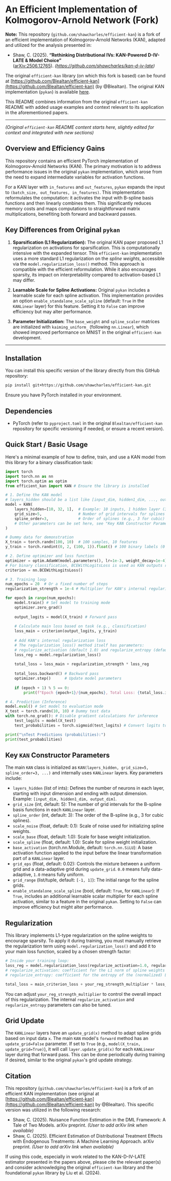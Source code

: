 # An Efficient Implementation of Kolmogorov-Arnold Network (Fork)

**Note:** This repository (`github.com/shawcharles/efficient-kan`) is a fork of an efficient implementation of Kolmogorov-Arnold Networks (KAN), adapted and utilized for the analysis presented in:

*   Shaw, C. (2025). **“Rethinking Distributional IVs: KAN-Powered D-IV-LATE & Model Choice”**  
([arXiv:2506.12765](https://arxiv.org/abs/2506.12765)). *(https://github.com/shawcharles/kan-d-iv-late)*

The original `efficient-kan` library (on which this fork is based) can be found at [https://github.com/Blealtan/efficient-kan](https://github.com/Blealtan/efficient-kan) (by @Blealtan). The original KAN implementation (`pykan`) is available [here](https://github.com/KindXiaoming/pykan).

This README combines information from the original `efficient-kan` README with added usage examples and context relevant to its application in the aforementioned papers.

---

*(Original `efficient-kan` README content starts here, slightly edited for context and integrated with new sections)*

## Overview and Efficiency Gains

This repository contains an efficient PyTorch implementation of Kolmogorov-Arnold Networks (KAN). The primary motivation is to address performance issues in the original `pykan` implementation, which arose from the need to expand intermediate variables for activation functions.

For a KAN layer with `in_features` and `out_features`, `pykan` expands the input to `(batch_size, out_features, in_features)`. This implementation reformulates the computation: it activates the input with B-spline basis functions and then linearly combines them. This significantly reduces memory costs and maps computations to straightforward matrix multiplications, benefiting both forward and backward passes.

## Key Differences from Original `pykan`

1.  **Sparsification (L1 Regularization):**
    The original KAN paper proposed L1 regularization on activations for sparsification. This is computationally intensive with the expanded tensor. This `efficient-kan` implementation uses a more standard L1 regularization on the *spline weights*, accessible via the `model.regularization_loss()` method. This approach is compatible with the efficient reformulation. While it also encourages sparsity, its impact on interpretability compared to activation-based L1 may differ.

2.  **Learnable Scale for Spline Activations:**
    Original `pykan` includes a learnable scale for each spline activation. This implementation provides an option `enable_standalone_scale_spline` (default: `True` in the `KANLinear` layer) for this feature. Setting it to `False` can improve efficiency but may alter performance.

3.  **Parameter Initialization:**
    The `base_weight` and `spline_scaler` matrices are initialized with `kaiming_uniform_` (following `nn.Linear`), which showed improved performance on MNIST in the original `efficient-kan` development.

---

## Installation

You can install this specific version of the library directly from this GitHub repository:

```bash
pip install git+https://github.com/shawcharles/efficient-kan.git
```
Ensure you have PyTorch installed in your environment.

## Dependencies
-   PyTorch (refer to `pyproject.toml` in the original `Blealtan/efficient-kan` repository for specific versioning if needed, or ensure a recent version).

## Quick Start / Basic Usage

Here's a minimal example of how to define, train, and use a KAN model from this library for a binary classification task:

```python
import torch
import torch.nn as nn
import torch.optim as optim
from efficient_kan import KAN # Ensure the library is installed

# 1. Define the KAN model
# layers_hidden should be a list like [input_dim, hidden1_dim, ..., output_dim]
model = KAN(
    layers_hidden=[10, 32, 1],  # Example: 10 inputs, 1 hidden layer (32 neurons), 1 output
    grid_size=5,                # Number of grid intervals for splines
    spline_order=3,             # Order of splines (e.g., 3 for cubic)
    # Other parameters can be set here, see "Key KAN Constructor Parameters"
)

# Dummy data for demonstration
X_train = torch.randn(100, 10)  # 100 samples, 10 features
y_train = torch.randint(0, 2, (100, 1)).float() # 100 binary labels (0 or 1)

# 2. Define optimizer and loss function
optimizer = optim.AdamW(model.parameters(), lr=1e-3, weight_decay=1e-4)
# For binary classification, BCEWithLogitsLoss is used as KAN outputs raw logits
criterion = nn.BCEWithLogitsLoss() 

# 3. Training loop
num_epochs = 20  # Or a fixed number of steps
regularization_strength = 1e-4 # Multiplier for KAN's internal regularization term

for epoch in range(num_epochs):
    model.train() # Set model to training mode
    optimizer.zero_grad()
    
    output_logits = model(X_train) # Forward pass
    
    # Calculate main loss based on task (e.g., classification)
    loss_main = criterion(output_logits, y_train)
    
    # Add KAN's internal regularization loss
    # The regularization_loss() method itself has parameters:
    # regularize_activation (default 1.0) and regularize_entropy (default 1.0)
    loss_reg = model.regularization_loss() 
    
    total_loss = loss_main + regularization_strength * loss_reg
    
    total_loss.backward() # Backward pass
    optimizer.step()      # Update model parameters
    
    if (epoch + 1) % 5 == 0:
        print(f"Epoch {epoch+1}/{num_epochs}, Total Loss: {total_loss.item():.4f}, Criterion Loss: {loss_main.item():.4f}, Regularization Loss: {loss_reg.item():.4f}")

# 4. Prediction (Inference)
model.eval() # Set model to evaluation mode
X_test = torch.randn(10, 10) # Dummy test data
with torch.no_grad(): # Disable gradient calculations for inference
    test_logits = model(X_test)
    test_probabilities = torch.sigmoid(test_logits) # Convert logits to probabilities for binary classification

print("\nTest Predictions (probabilities):")
print(test_probabilities)
```

## Key `KAN` Constructor Parameters

The main `KAN` class is initialized as `KAN(layers_hidden, grid_size=5, spline_order=3, ...)` and internally uses `KANLinear` layers. Key parameters include:

-   `layers_hidden` (list of ints): Defines the number of neurons in each layer, starting with input dimension and ending with output dimension. Example: `[input_dim, hidden1_dim, output_dim]`.
-   `grid_size` (int, default: 5): The number of grid intervals for the B-spline basis functions in each `KANLinear` layer.
-   `spline_order` (int, default: 3): The order of the B-spline (e.g., 3 for cubic splines).
-   `scale_noise` (float, default: 0.1): Scale of noise used for initializing spline weights.
-   `scale_base` (float, default: 1.0): Scale for base weight initialization.
-   `scale_spline` (float, default: 1.0): Scale for spline weight initialization.
-   `base_activation` (torch.nn.Module, default: `torch.nn.SiLU`): A base activation function applied to the input before the linear transformation part of a `KANLinear` layer.
-   `grid_eps` (float, default: 0.02): Controls the mixture between a uniform grid and a data-adaptive grid during `update_grid`. `0.0` means fully data-adaptive, `1.0` means fully uniform.
-   `grid_range` (list/tuple, default: `[-1, 1]`): The initial range for the spline grids.
-   `enable_standalone_scale_spline` (bool, default: `True`, for `KANLinear`): If `True`, includes an additional learnable scalar multiplier for each spline activation, similar to a feature in the original `pykan`. Setting to `False` can improve efficiency but might alter performance.

## Regularization

This library implements L1-type regularization on the spline weights to encourage sparsity. To apply it during training, you must manually retrieve the regularization term using `model.regularization_loss()` and add it to your main loss function, scaled by a chosen strength factor:

```python
# Inside your training loop:
loss_reg = model.regularization_loss(regularize_activation=1.0, regularize_entropy=1.0)
# regularize_activation: coefficient for the L1 norm of spline weights
# regularize_entropy: coefficient for the entropy of the (normalized) L1 norms

total_loss = main_criterion_loss + your_reg_strength_multiplier * loss_reg
```
You can adjust `your_reg_strength_multiplier` to control the overall impact of this regularization. The internal `regularize_activation` and `regularize_entropy` parameters can also be tuned.

## Grid Update

The `KANLinear` layers have an `update_grid(x)` method to adapt spline grids based on input data `x`. The main `KAN` model's `forward` method has an `update_grid=False` parameter. If set to `True` (e.g., `model(X_train, update_grid=True)`), it will call `layer.update_grid(x)` for each `KANLinear` layer during that forward pass. This can be done periodically during training if desired, similar to the original `pykan`'s grid update strategy.

## Citation

This repository (`github.com/shawcharles/efficient-kan`) is a fork of an efficient KAN implementation (see original at [https://github.com/Blealtan/efficient-kan](https://github.com/Blealtan/efficient-kan) by @Blealtan). This specific version was utilized in the following research:

*   Shaw, C. (2025). Nuisance Function Estimation in the DML Framework: A Tale of Two Models. arXiv preprint. *(User to add arXiv link when available)*
*   Shaw, C. (2025). Efficient Estimation of Distributional Treatment Effects with Endogenous Treatments: A Machine Learning Approach. arXiv preprint. *(User to add arXiv link when available)*

If using this code, especially in work related to the KAN-D-IV-LATE estimator presented in the papers above, please cite the relevant paper(s) and consider acknowledging the original `efficient-kan` library and the foundational `pykan` library by Liu et al. (2024).
